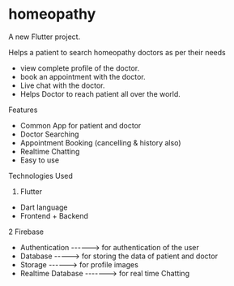 # homeopathy

A new Flutter project.

Helps a patient to search homeopathy doctors as per their needs

 - view complete profile of the doctor.
 - book an appointment with the doctor.
 - Live chat with the doctor.
 - Helps Doctor to reach patient all over the world.

Features
 - Common App for patient and doctor
 - Doctor Searching
 - Appointment Booking (cancelling & history also)
 - Realtime Chatting
 - Easy to use

Technologies Used

1. Flutter
  - Dart language
  - Frontend + Backend
  
2 Firebase
  - Authentication ------> for authentication of the user
  - Database -----> for storing the data of patient and doctor
  - Storage ------> for profile images
  - Realtime Database -------> for real time Chatting
